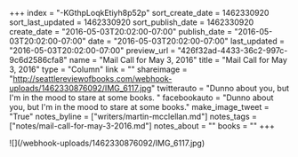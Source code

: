 +++
index = "-KGthpLoqkEtiyh8p52p"
sort_create_date = 1462330920
sort_last_updated = 1462330920
sort_publish_date = 1462330920
create_date = "2016-05-03T20:02:00-07:00"
publish_date = "2016-05-03T20:02:00-07:00"
date = "2016-05-03T20:02:00-07:00"
last_updated = "2016-05-03T20:02:00-07:00"
preview_url = "426f32ad-4433-36c2-997c-9c6d2586cfa8"
name = "Mail Call for May 3, 2016"
title = "Mail Call for May 3, 2016"
type = "Column"
link = ""
shareimage = "http://seattlereviewofbooks.com/webhook-uploads/1462330876092/IMG_6117.jpg"
twitterauto = "Dunno about you, but I'm in the mood to stare at some books. "
facebookauto = "Dunno about you, but I'm in the mood to stare at some books."
make_image_tweet = "True"
notes_byline = ["writers/martin-mcclellan.md"]
notes_tags = ["notes/mail-call-for-may-3-2016.md"]
notes_about = ""
books = ""
+++
<p class="image">![](/webhook-uploads/1462330876092/IMG_6117.jpg)</p>